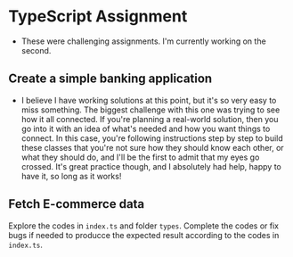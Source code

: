 # TypeScript Assignment

- These were challenging assignments. I'm currently working on the second.

## Create a simple banking application

- I believe I have working solutions at this point, but it's so very easy to miss something. The biggest challenge with this one was trying to see how it all connected. If you're planning a real-world solution, then you go into it with an idea of what's needed and how you want things to connect. In this case, you're following instructions step by step to build these classes that you're not sure how they should know each other, or what they should do, and I'll be the first to admit that my eyes go crossed. It's great practice though, and I absolutely had help, happy to have it, so long as it works!

## Fetch E-commerce data

Explore the codes in `index.ts` and folder `types`. Complete the codes or fix bugs
if needed to producce the expected result according to the codes in `index.ts`.

